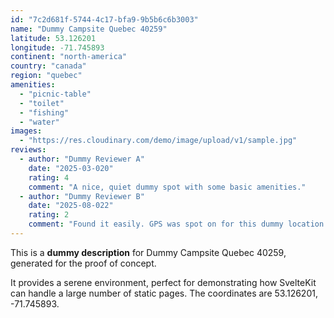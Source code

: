 ```yaml
---
id: "7c2d681f-5744-4c17-bfa9-9b5b6c6b3003"
name: "Dummy Campsite Quebec 40259"
latitude: 53.126201
longitude: -71.745893
continent: "north-america"
country: "canada"
region: "quebec"
amenities:
  - "picnic-table"
  - "toilet"
  - "fishing"
  - "water"
images:
  - "https://res.cloudinary.com/demo/image/upload/v1/sample.jpg"
reviews:
  - author: "Dummy Reviewer A"
    date: "2025-03-020"
    rating: 4
    comment: "A nice, quiet dummy spot with some basic amenities."
  - author: "Dummy Reviewer B"
    date: "2025-08-022"
    rating: 2
    comment: "Found it easily. GPS was spot on for this dummy location."
---
```


This is a **dummy description** for Dummy Campsite Quebec 40259, generated for the proof of concept.

It provides a serene environment, perfect for demonstrating how SvelteKit can handle a large number of static pages. The coordinates are 53.126201, -71.745893.
